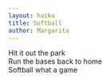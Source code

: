 ```yaml
---
layout: haiku
title: Softball
author: Margarita
---
```


Hit it out the park<br>
Run the bases back to home<br>
Softball what a game<br>
